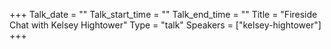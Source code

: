 +++
Talk_date = ""
Talk_start_time = ""
Talk_end_time = ""
Title = "Fireside Chat with Kelsey Hightower"
Type = "talk"
Speakers = ["kelsey-hightower"]
+++


